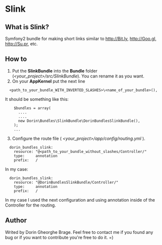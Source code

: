 Slink
====

What is Slink?
----
Symfony2 bundle for making short links similar to http://Bit.ly, http://Goo.gl, http://Su.pr, etc. 

How to
----
1. Put the **SlinkBundle** into the **Bundle** folder (*<your_project>/src/SlinkBundle*). You can rename it as you want.
2. On your **AppKernel** put the next line
  ```
    <path_to_your_bundle_WITH_INVERTED_SLASHES>\<name_of_your_bundle>(),
  ```
  It should be something like this:

  ```
      $bundles = array(
        ....  
        ....
        new Dorin\Bundles\SlinkBundle\DorinBundlesSlinkBundle(),
      );
      ...
  ```

3. Configure the route file ( *<your_project>/app/config/routing.yml* ).
  ```
    dorin_bundles_slink:
      resource: "@<path_to_your_bundle_without_slashes/Controller/"
      type:     annotation
      prefix:   /
  ```
  In my case: 
  ```
    dorin_bundles_slink:
      resource: "@DorinBundlesSlinkBundle/Controller/"
      type:     annotation
      prefix:   /
  ```
In my case I used the next configuration and using annotation inside of the Controller for the routing. 

Author
----
Writed by Dorin Gheorghe Brage. Feel free to contact me if you found any bug or if you want to contribute you're free to do it. =)
